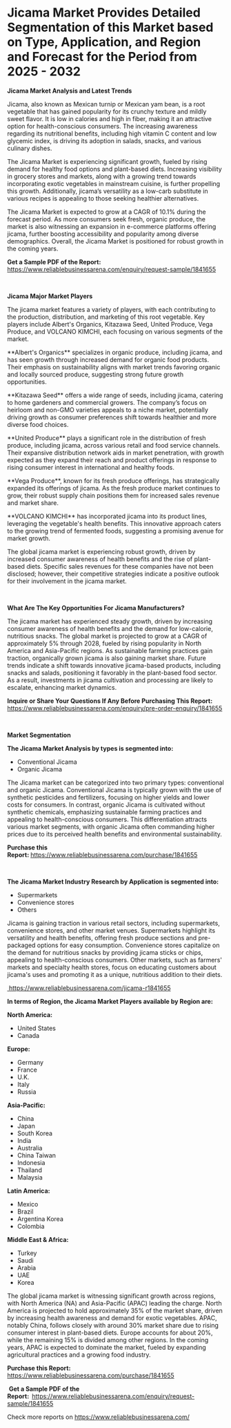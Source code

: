 <p><h1>Jicama Market Provides Detailed Segmentation of this Market based on Type, Application, and Region and Forecast for the Period from 2025 - 2032</h1></p><p><strong>Jicama Market Analysis and Latest Trends</strong></p>
<p><p>Jicama, also known as Mexican turnip or Mexican yam bean, is a root vegetable that has gained popularity for its crunchy texture and mildly sweet flavor. It is low in calories and high in fiber, making it an attractive option for health-conscious consumers. The increasing awareness regarding its nutritional benefits, including high vitamin C content and low glycemic index, is driving its adoption in salads, snacks, and various culinary dishes.</p><p>The Jicama Market is experiencing significant growth, fueled by rising demand for healthy food options and plant-based diets. Increasing visibility in grocery stores and markets, along with a growing trend towards incorporating exotic vegetables in mainstream cuisine, is further propelling this growth. Additionally, jicama’s versatility as a low-carb substitute in various recipes is appealing to those seeking healthier alternatives.</p><p>The Jicama Market is expected to grow at a CAGR of 10.1% during the forecast period. As more consumers seek fresh, organic produce, the market is also witnessing an expansion in e-commerce platforms offering jicama, further boosting accessibility and popularity among diverse demographics. Overall, the Jicama Market is positioned for robust growth in the coming years.</p></p>
<p><strong>Get a Sample PDF of the Report:&nbsp;</strong> <a href="https://www.reliablebusinessarena.com/enquiry/request-sample/1841655?utm_campaign=1948&utm_medium=2&utm_source=Github&utm_content=ia&utm_term=14022025&utm_id=jicama">https://www.reliablebusinessarena.com/enquiry/request-sample/1841655</a></p>
<p>&nbsp;</p>
<p><strong>Jicama Major Market Players</strong></p>
<p><p>The jicama market features a variety of players, with each contributing to the production, distribution, and marketing of this root vegetable. Key players include Albert's Organics, Kitazawa Seed, United Produce, Vega Produce, and VOLCANO KIMCHI, each focusing on various segments of the market.</p><p>**Albert's Organics** specializes in organic produce, including jicama, and has seen growth through increased demand for organic food products. Their emphasis on sustainability aligns with market trends favoring organic and locally sourced produce, suggesting strong future growth opportunities.</p><p>**Kitazawa Seed** offers a wide range of seeds, including jicama, catering to home gardeners and commercial growers. The company’s focus on heirloom and non-GMO varieties appeals to a niche market, potentially driving growth as consumer preferences shift towards healthier and more diverse food choices.</p><p>**United Produce** plays a significant role in the distribution of fresh produce, including jicama, across various retail and food service channels. Their expansive distribution network aids in market penetration, with growth expected as they expand their reach and product offerings in response to rising consumer interest in international and healthy foods.</p><p>**Vega Produce**, known for its fresh produce offerings, has strategically expanded its offerings of jicama. As the fresh produce market continues to grow, their robust supply chain positions them for increased sales revenue and market share.</p><p>**VOLCANO KIMCHI** has incorporated jicama into its product lines, leveraging the vegetable's health benefits. This innovative approach caters to the growing trend of fermented foods, suggesting a promising avenue for market growth.</p><p>The global jicama market is experiencing robust growth, driven by increased consumer awareness of health benefits and the rise of plant-based diets. Specific sales revenues for these companies have not been disclosed; however, their competitive strategies indicate a positive outlook for their involvement in the jicama market.</p></p>
<p>&nbsp;</p>
<p><strong>What Are The Key Opportunities For Jicama Manufacturers?</strong></p>
<p><p>The jicama market has experienced steady growth, driven by increasing consumer awareness of health benefits and the demand for low-calorie, nutritious snacks. The global market is projected to grow at a CAGR of approximately 5% through 2028, fueled by rising popularity in North America and Asia-Pacific regions. As sustainable farming practices gain traction, organically grown jicama is also gaining market share. Future trends indicate a shift towards innovative jicama-based products, including snacks and salads, positioning it favorably in the plant-based food sector. As a result, investments in jicama cultivation and processing are likely to escalate, enhancing market dynamics.</p></p>
<p><strong>Inquire or Share Your Questions If Any Before Purchasing This Report:</strong> <a href="https://www.reliablebusinessarena.com/enquiry/pre-order-enquiry/1841655?utm_campaign=1948&utm_medium=2&utm_source=Github&utm_content=ia&utm_term=14022025&utm_id=jicama">https://www.reliablebusinessarena.com/enquiry/pre-order-enquiry/1841655</a></p>
<p>&nbsp;</p>
<p><strong>Market Segmentation</strong></p>
<p><strong>The Jicama Market Analysis by types is segmented into:</strong></p>
<p><ul><li>Conventional Jicama</li><li>Organic Jicama</li></ul></p>
<p><p>The Jicama market can be categorized into two primary types: conventional and organic Jicama. Conventional Jicama is typically grown with the use of synthetic pesticides and fertilizers, focusing on higher yields and lower costs for consumers. In contrast, organic Jicama is cultivated without synthetic chemicals, emphasizing sustainable farming practices and appealing to health-conscious consumers. This differentiation attracts various market segments, with organic Jicama often commanding higher prices due to its perceived health benefits and environmental sustainability.</p></p>
<p><strong>Purchase this Report:&nbsp;</strong><a href="https://www.reliablebusinessarena.com/purchase/1841655?utm_campaign=1948&utm_medium=2&utm_source=Github&utm_content=ia&utm_term=14022025&utm_id=jicama">https://www.reliablebusinessarena.com/purchase/1841655</a></p>
<p>&nbsp;</p>
<p><strong>The Jicama Market Industry Research by Application is segmented into:</strong></p>
<p><ul><li>Supermarkets</li><li>Convenience stores</li><li>Others</li></ul></p>
<p><p>Jicama is gaining traction in various retail sectors, including supermarkets, convenience stores, and other market venues. Supermarkets highlight its versatility and health benefits, offering fresh produce sections and pre-packaged options for easy consumption. Convenience stores capitalize on the demand for nutritious snacks by providing jicama sticks or chips, appealing to health-conscious consumers. Other markets, such as farmers' markets and specialty health stores, focus on educating customers about jicama's uses and promoting it as a unique, nutritious addition to their diets.</p></p>
<p><a href="https://www.reliablebusinessarena.com/jicama-r1841655?utm_campaign=1948&utm_medium=2&utm_source=Github&utm_content=ia&utm_term=14022025&utm_id=jicama">&nbsp;https://www.reliablebusinessarena.com/jicama-r1841655</a></p>
<p><strong>In terms of Region, the Jicama Market Players available by Region are:</strong></p>
<p>
    <p> <strong> North America: </strong>
        <ul>
            <li>United States</li>
            <li>Canada</li>
        </ul>
        </p> 
    <p> <strong> Europe: </strong>
        <ul>
            <li>Germany</li>
            <li>France</li>
            <li>U.K.</li>
            <li>Italy</li>
            <li>Russia</li>
        </ul>
        </p> 
    <p> <strong> Asia-Pacific: </strong>
        <ul>
            <li>China</li>
            <li>Japan</li>
            <li>South Korea</li>
            <li>India</li>
            <li>Australia</li>
            <li>China Taiwan</li>
            <li>Indonesia</li>
            <li>Thailand</li>
            <li>Malaysia</li>
        </ul>
        </p> 
    <p> <strong> Latin America: </strong>
        <ul>
            <li>Mexico</li>
            <li>Brazil</li>
            <li>Argentina Korea</li>
            <li>Colombia</li>
        </ul>
        </p> 
    <p> <strong> Middle East & Africa: </strong>
        <ul>
            <li>Turkey</li>
            <li>Saudi</li>
            <li>Arabia</li>
            <li>UAE</li>
            <li>Korea</li>
        </ul>
    </p>
    </p>
<p><p>The global jicama market is witnessing significant growth across regions, with North America (NA) and Asia-Pacific (APAC) leading the charge. North America is projected to hold approximately 35% of the market share, driven by increasing health awareness and demand for exotic vegetables. APAC, notably China, follows closely with around 30% market share due to rising consumer interest in plant-based diets. Europe accounts for about 20%, while the remaining 15% is divided among other regions. In the coming years, APAC is expected to dominate the market, fueled by expanding agricultural practices and a growing food industry.</p></p>
<p><strong>Purchase this Report: </strong><a href="https://www.reliablebusinessarena.com/purchase/1841655?utm_campaign=1948&utm_medium=2&utm_source=Github&utm_content=ia&utm_term=14022025&utm_id=jicama">https://www.reliablebusinessarena.com/purchase/1841655</a></p>
<p>&nbsp;<strong>Get a Sample PDF of the Report:&nbsp;&nbsp;</strong><a href="https://www.reliablebusinessarena.com/enquiry/request-sample/1841655?utm_campaign=1948&utm_medium=2&utm_source=Github&utm_content=ia&utm_term=14022025&utm_id=jicama">https://www.reliablebusinessarena.com/enquiry/request-sample/1841655</a></p>
<p><strong></strong></p>
<p>Check more reports on <a href="https://www.reliablebusinessarena.com/?utm_campaign=1948&utm_medium=2&utm_source=Github&utm_content=ia&utm_term=14022025&utm_id=jicama">https://www.reliablebusinessarena.com/</a></p>